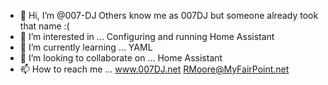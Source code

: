 - 👋 Hi, I’m @007-DJ
Others know me as 007DJ but someone already took that name :(
- 👀 I’m interested in ... Configuring and running Home Assistant
- 🌱 I’m currently learning ... YAML
- 💞️ I’m looking to collaborate on ... Home Assistant 
- 📫 How to reach me ...
www.007DJ.net
RMoore@MyFairPoint.net
<!---
007-DJ/007-DJ is a ✨ special ✨ repository because its `README.md` (this file) appears on your GitHub profile.
You can click the Preview link to take a look at your changes.
--->
